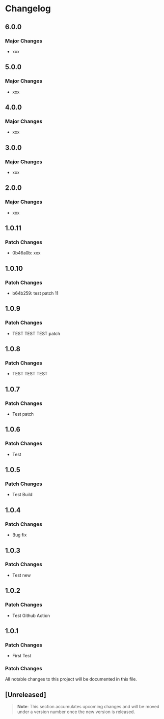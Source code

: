 # Changelog

## 6.0.0

### Major Changes

- xxx

## 5.0.0

### Major Changes

- xxx

## 4.0.0

### Major Changes

- xxx

## 3.0.0

### Major Changes

- xxx

## 2.0.0

### Major Changes

- xxx

## 1.0.11

### Patch Changes

- 0b46a0b: xxx

## 1.0.10

### Patch Changes

- b64b259: test patch 11

## 1.0.9

### Patch Changes

- TEST TEST TEST patch

## 1.0.8

### Patch Changes

- TEST TEST TEST

## 1.0.7

### Patch Changes

- Test patch

## 1.0.6

### Patch Changes

- Test

## 1.0.5

### Patch Changes

- Test Build

## 1.0.4

### Patch Changes

- Bug fix

## 1.0.3

### Patch Changes

- Test new

## 1.0.2

### Patch Changes

- Test Github Action

## 1.0.1

### Patch Changes

- First Test

### Patch Changes

All notable changes to this project will be documented in this file.

## [Unreleased]

> **Note**: This section accumulates upcoming changes and will be moved under a version number once the new version is released.
